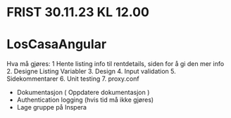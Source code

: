 # FRIST 30.11.23 KL 12.00
# LosCasaAngular 

Hva må gjøres:
1 Hente listing info til rentdetails, siden for å gi den mer info
2. Designe Listing Variabler
3. Design
4. Input validation
5. Sidekommentarer 
6. Unit testing
7. proxy.conf
   
- Dokumentasjon ( Oppdatere dokumentasjon )
- Authentication logging (hvis tid må ikke gjøres)
- Lage gruppe på Inspera
